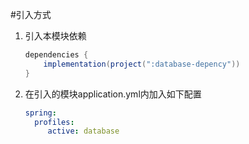 #引入方式

1. 引入本模块依赖
    ```groovy
    dependencies {   
        implementation(project(":database-depency"))
    }
    ```
1. 在引入的模块application.yml内加入如下配置
    ```yaml
    spring:
      profiles:
         active: database
    ```